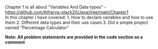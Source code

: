 Chapter 1 is all about "Variables And Data types" - https://github.com/Atharva-stack20/Java/tree/main/Chapter1 <br>
  In this chapter I have covered: 
    1. How to declare variables and how to use them
    2. Different data types and their use cases
    3. Did a simple project named "Percentage Calculator"

**Note: All problem statements are provided in the code section as a comment**
